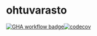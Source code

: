 # ohtuvarasto

[![GHA workflow badge](https://github.com/Reidforbus/ohtuvarasto/workflows/CI/badge.svg)](https://github.com/Reidforbus/ohtuvarasto/actions/)[![codecov](https://codecov.io/github/Reidforbus/ohtuvarasto/graph/badge.svg?token=ASBG4RHAFH)](https://codecov.io/github/Reidforbus/ohtuvarasto)
